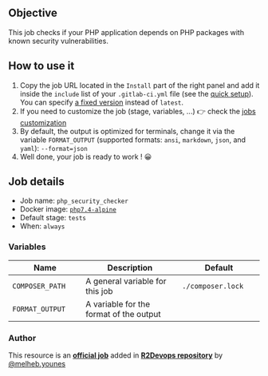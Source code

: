 ## Objective

This job checks if your PHP application depends on PHP packages with known security vulnerabilities.

## How to use it

1. Copy the job URL located in the `Install` part of the right panel and add it inside the `include` list of your `.gitlab-ci.yml` file (see the [quick setup](/use-the-hub/#quick-setup)). You can specify [a fixed version](#changelog) instead of `latest`.
1. If you need to customize the job (stage, variables, ...) 👉 check the [jobs
   customization](/use-the-hub/#jobs-customization)
1. By default, the output is optimized for terminals, change it via the variable `FORMAT_OUTPUT` (supported formats: `ansi`, `markdown`, `json`, and `yaml`):
  `--format=json`
1. Well done, your job is ready to work ! 😀

## Job details

* Job name: `php_security_checker`
* Docker image:
[`php7.4-alpine`](https://hub.docker.com/r/jakzal/phpqa/)
* Default stage: `tests`
* When: `always`

### Variables

| Name | Description | Default |
| ---- | ----------- | ------- |
| `COMPOSER_PATH` <img width=100/> | A general variable for this job <img width=175/>| `./composer.lock` <img width=100/>|
| `FORMAT_OUTPUT` <img width=100/> | A variable for the format of the output<img width=175/>| ` ` <img width=100/>|



### Author
This resource is an **[official job](https://docs.r2devops.io/faq-labels/)** added in [**R2Devops repository**](https://gitlab.com/r2devops/hub) by [@melheb.younes](https://gitlab.com/melheb.younes)